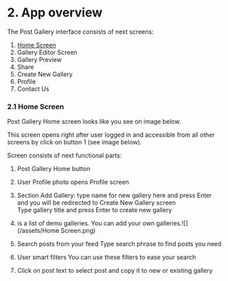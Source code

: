# 2. App overview

The Post Gallery interface consists of next screens:

1. [Home Screen](/21-home-screen.md)
2. Gallery Editor Screen
3. Gallery Preview
4. Share
5. Create New Gallery
6. Profile
7. Contact Us

### 2.1 Home Screen

Post Gallery Home screen looks like you see on image below.

This screen opens right after user logged in and accessible from all other screens by click on button 1 \(see image below\).

Screen consists of next functional parts:

1. Post Gallery Home button
2. User Profile photo opens Profile screen
3. Section Add Gallery: type name for new gallery here and press Enter and you will be redirected to Create New Gallery screen  
   Type gallery title and press Enter to create new gallery

4. is a list of demo galleries. You can add your own galleries.![](/assets/Home Screen.png)

5. Search posts from your feed Type search phrase to find posts you need

6. User smart filters You can use these filters to ease your search

7. Click on post text to select post and copy it to new or existing gallery



